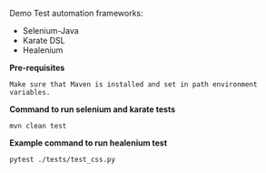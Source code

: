 Demo Test automation frameworks:
* Selenium-Java
* Karate DSL
* Healenium

**Pre-requisites**

`Make sure that Maven is installed and set in path environment variables.`

**Command to run selenium and karate tests**

`mvn clean test`

**Example command to run healenium test**

`pytest ./tests/test_css.py`
